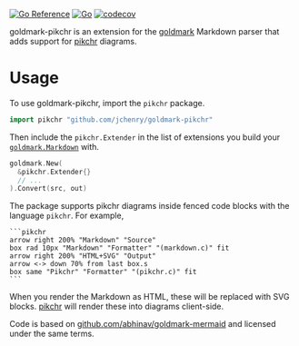 [![Go Reference](https://pkg.go.dev/badge/github.com/jchenry/goldmark-pikchr.svg)](https://pkg.go.dev/github.com/jchenry/goldmark-pikchr)
[![Go](https://github.com/jchenry/goldmark-pikchr/actions/workflows/go.yml/badge.svg)](https://github.com/jchenry/goldmark-pikchr/actions/workflows/go.yml)
[![codecov](https://codecov.io/gh/jchenry/goldmark-pikchr/branch/main/graph/badge.svg?token=W98KYF8SPE)](https://codecov.io/gh/jchenry/goldmark-pikchr)

goldmark-pikchr is an extension for the [goldmark] Markdown parser that adds
support for [pikchr] diagrams.

  [goldmark]: http://github.com/yuin/goldmark
  [pikchr]: https://pikchr.org/home/doc/trunk/homepage.md

# Usage

To use goldmark-pikchr, import the `pikchr` package.

```go
import pikchr "github.com/jchenry/goldmark-pikchr"
```

Then include the `pikchr.Extender` in the list of extensions you build your
[`goldmark.Markdown`] with.

  [`goldmark.Markdown`]: https://pkg.go.dev/github.com/yuin/goldmark#Markdown

```go
goldmark.New(
  &pikchr.Extender{}
  // ...
).Convert(src, out)
```

The package supports pikchr diagrams inside fenced code blocks with the language `pikchr`. For example,

    ```pikchr
    arrow right 200% "Markdown" "Source"
    box rad 10px "Markdown" "Formatter" "(markdown.c)" fit
    arrow right 200% "HTML+SVG" "Output"
    arrow <-> down 70% from last box.s
    box same "Pikchr" "Formatter" "(pikchr.c)" fit
    ```

When you render the Markdown as HTML, these will be replaced with SVG blocks.
[pikchr] will render these into diagrams client-side.

Code is based on [github.com/abhinav/goldmark-mermaid](https://github.com/abhinav/goldmark-mermaid) and licensed under the same terms. 
